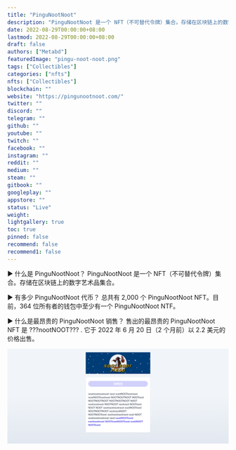 ```yaml
---
title: "PinguNootNoot"
description: "PinguNootNoot 是一个 NFT（不可替代令牌）集合。存储在区块链上的数字艺术品集合。"
date: 2022-08-29T00:00:00+08:00
lastmod: 2022-08-29T00:00:00+08:00
draft: false
authors: ["Metabd"]
featuredImage: "pingu-noot-noot.png"
tags: ["Collectibles"]
categories: ["nfts"]
nfts: ["Collectibles"]
blockchain: ""
website: "https://pingunootnoot.com/"
twitter: ""
discord: ""
telegram: ""
github: ""
youtube: ""
twitch: ""
facebook: ""
instagram: ""
reddit: ""
medium: ""
steam: ""
gitbook: ""
googleplay: ""
appstore: ""
status: "Live"
weight: 
lightgallery: true
toc: true
pinned: false
recommend: false
recommend1: false
---
```

▶ 什么是 PinguNootNoot？
PinguNootNoot 是一个 NFT（不可替代令牌）集合。存储在区块链上的数字艺术品集合。

▶ 有多少 PinguNootNoot 代币？
总共有 2,000 个 PinguNootNoot NFT。目前，364 位所有者的钱包中至少有一个 PinguNootNoot NTF。

▶ 什么是最昂贵的 PinguNootNoot 销售？
售出的最昂贵的 PinguNootNoot NFT 是 ???nootNOOT??? . 它于 2022 年 6 月 20 日（2 个月前）以 2.2 美元的价格出售。

![nft](2412321.png)